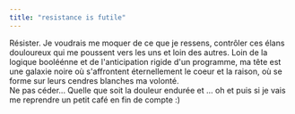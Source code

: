 ```yaml
---
title: "resistance is futile"
---
```


Résister. Je voudrais me moquer de ce que je ressens, contrôler ces élans
douloureux qui me poussent vers les uns et loin des autres. Loin de la logique
booléénne et de l'anticipation rigide d'un programme, ma tête est une galaxie
noire où s'affrontent éternellement le coeur et la raison, où se forme sur
leurs cendres blanches ma volonté.  
Ne pas céder... Quelle que soit la douleur endurée et ... oh et puis si je
vais me reprendre un petit café en fin de compte :)

